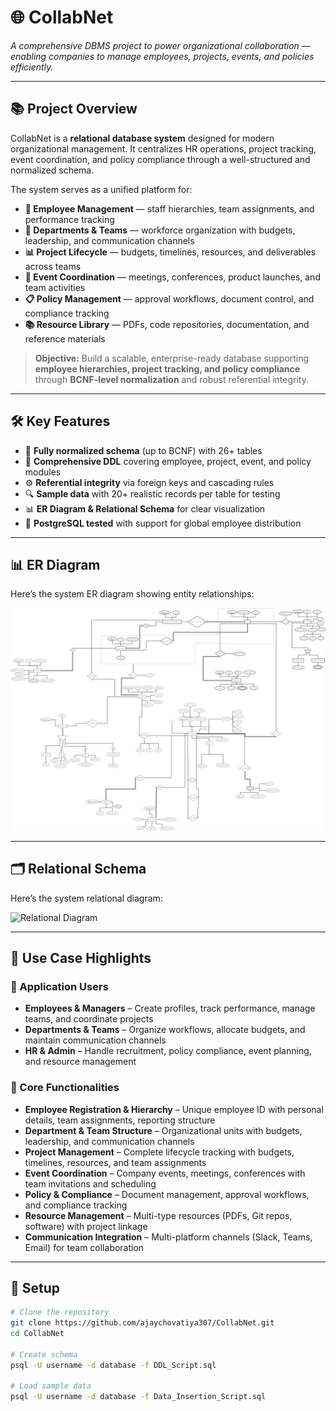 # 🌐 CollabNet
*A comprehensive DBMS project to power organizational collaboration — enabling companies to manage employees, projects, events, and policies efficiently.*

---

## 📚 Project Overview
CollabNet is a **relational database system** designed for modern organizational management. It centralizes HR operations, project tracking, event coordination, and policy compliance through a well-structured and normalized schema.

The system serves as a unified platform for:

- **👥 Employee Management** — staff hierarchies, team assignments, and performance tracking  
- **🏢 Departments & Teams** — workforce organization with budgets, leadership, and communication channels  
- **📊 Project Lifecycle** — budgets, timelines, resources, and deliverables across teams  
- **📅 Event Coordination** — meetings, conferences, product launches, and team activities  
- **📋 Policy Management** — approval workflows, document control, and compliance tracking  
- **📚 Resource Library** — PDFs, code repositories, documentation, and reference materials  

> **Objective:** Build a scalable, enterprise-ready database supporting **employee hierarchies, project tracking, and policy compliance** through **BCNF-level normalization** and robust referential integrity.

---

## 🛠️ Key Features
- 🧱 **Fully normalized schema** (up to BCNF) with 26+ tables  
- 📄 **Comprehensive DDL** covering employee, project, event, and policy modules  
- ⚙️ **Referential integrity** via foreign keys and cascading rules  
- 🔍 **Sample data** with 20+ realistic records per table for testing  
- 📊 **ER Diagram & Relational Schema** for clear visualization  
- 🧪 **PostgreSQL tested** with support for global employee distribution  

---

## 📊 ER Diagram
Here’s the system ER diagram showing entity relationships:

![ER Diagram](./ER_diagram.svg)

---

## 🗂 Relational Schema
Here’s the system relational diagram:

![Relational Diagram](./Relational_Diagram.svg)

---

## 🧾 Use Case Highlights
### 👥 Application Users
- **Employees & Managers** – Create profiles, track performance, manage teams, and coordinate projects  
- **Departments & Teams** – Organize workflows, allocate budgets, and maintain communication channels  
- **HR & Admin** – Handle recruitment, policy compliance, event planning, and resource management  

### 🔎 Core Functionalities
- **Employee Registration & Hierarchy** – Unique employee ID with personal details, team assignments, reporting structure  
- **Department & Team Structure** – Organizational units with budgets, leadership, and communication channels  
- **Project Management** – Complete lifecycle tracking with budgets, timelines, resources, and team assignments  
- **Event Coordination** – Company events, meetings, conferences with team invitations and scheduling  
- **Policy & Compliance** – Document management, approval workflows, and compliance tracking  
- **Resource Management** – Multi-type resources (PDFs, Git repos, software) with project linkage  
- **Communication Integration** – Multi-platform channels (Slack, Teams, Email) for team collaboration  

---

## 🚀 Setup

```bash
# Clone the repository
git clone https://github.com/ajaychovatiya307/CollabNet.git
cd CollabNet

# Create schema
psql -U username -d database -f DDL_Script.sql

# Load sample data
psql -U username -d database -f Data_Insertion_Script.sql
